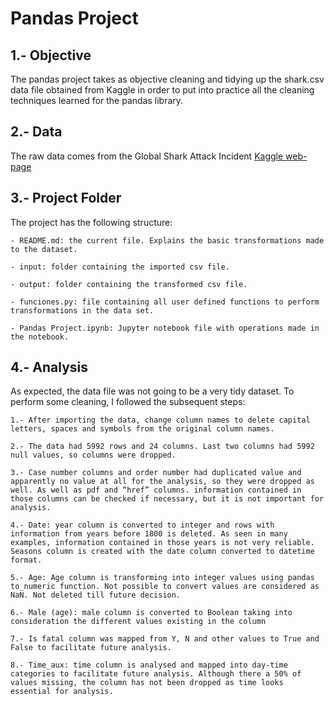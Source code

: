 # Pandas Project

## 1.- Objective 

The pandas project takes as objective cleaning and tidying up the shark.csv data file obtained from Kaggle in order to put into practice all the cleaning techniques learned for the pandas library.

## 2.- Data

The raw data comes from the Global Shark Attack Incident [Kaggle web-page](https://www.kaggle.com/teajay/global-shark-attacks/version/1)

## 3.- Project Folder

The project has the following structure: 

    - README.md: the current file. Explains the basic transformations made to the dataset.
    
    - input: folder containing the imported csv file.
    
    - output: folder containing the transformed csv file.
    
    - funciones.py: file containing all user defined functions to perform transformations in the data set.
    
    - Pandas Project.ipynb: Jupyter notebook file with operations made in the notebook.

## 4.- Analysis

As expected, the data file was not going to be a very tidy dataset. To perform some cleaning, I followed the subsequent steps: 

    1.- After importing the data, change column names to delete capital letters, spaces and symbols from the original column names.

    2.- The data had 5992 rows and 24 columns. Last two columns had 5992 null values, so columns were dropped.

    3.- Case number columns and order number had duplicated value and apparently no value at all for the analysis, so they were dropped as well. As well as pdf and “href” columns. information contained in those columns can be checked if necessary, but it is not important for analysis. 

    4.- Date: year column is converted to integer and rows with information from years before 1800 is deleted. As seen in many examples, information contained in those years is not very reliable.
    Seasons column is created with the date column converted to datetime format. 

    5.- Age: Age column is transforming into integer values using pandas to_numeric function. Not possible to convert values are considered as NaN. Not deleted till future decision. 

    6.- Male (age): male column is converted to Boolean taking into consideration the different values existing in the column

    7.- Is fatal column was mapped from Y, N and other values to True and False to facilitate future analysis. 
    
    8.- Time_aux: time column is analysed and mapped into day-time categories to facilitate future analysis. Although there a 50% of values missing, the column has not been dropped as time looks essential for analysis. 

   
     


